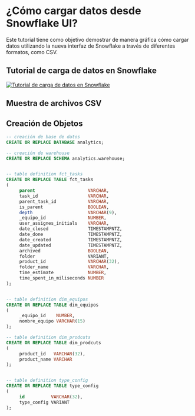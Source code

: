 # ¿Cómo cargar datos desde Snowflake UI?

Este tutorial tiene como objetivo demostrar de manera gráfica cómo cargar datos utilizando la nueva interfaz de Snowflake a través de diferentes formatos, como CSV.



## Tutorial de carga de datos en Snowflake

[![Tutorial de carga de datos en Snowflake](https://www.youtube.com/watch?v=ID_DEL_VIDEO)](https://www.youtube.com/watch?v=ID_DEL_VIDEO)


## Muestra de archivos CSV

## Creación de Objetos
```sql
-- creación de base de datos
CREATE OR REPLACE DATABASE analytics;

-- creación de warehouse
CREATE OR REPLACE SCHEMA analytics.warehouse;


-- table definition fct_tasks
CREATE OR REPLACE TABLE fct_tasks
(
     parent                    VARCHAR,
     task_id                   VARCHAR,
     parent_task_id            VARCHAR,
     is_parent                 BOOLEAN,
     depth                     VARCHAR(9),
     _equipo_id                NUMBER,
     user_assignes_initials    VARCHAR,
     date_closed               TIMESTAMPNTZ,
     date_done                 TIMESTAMPNTZ,
     date_created              TIMESTAMPNTZ,
     date_updated              TIMESTAMPNTZ,
     archived                  BOOLEAN,
     folder                    VARIANT,
     product_id                VARCHAR(32),
     folder_name               VARCHAR,
     time_estimate             NUMBER,
     time_spent_in_miliseconds NUMBER
);


-- table definition dim_equipos
CREATE OR REPLACE TABLE dim_equipos
(
     _equipo_id    NUMBER,
     nombre_equipo VARCHAR(15)
);

-- table definition dim_prodcuts
CREATE OR REPLACE TABLE dim_prodcuts
(
     product_id   VARCHAR(32),
     product_name VARCHAR
);


-- table definition type_config
CREATE OR REPLACE TABLE type_config
(
     id          VARCHAR(32),
     type_config VARIANT
);

```